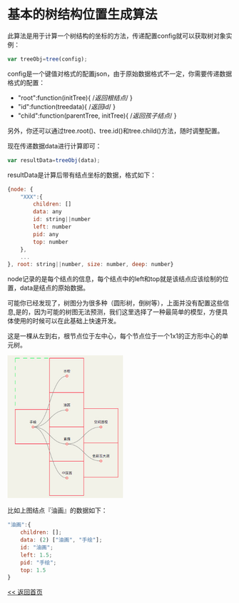 基本的树结构位置生成算法
======================

此算法是用于计算一个树结构的坐标的方法，传递配置config就可以获取树对象实例：

```js
var treeObj=tree(config);
```

config是一个键值对格式的配置json，由于原始数据格式不一定，你需要传递数据格式的配置：

- "root":function(initTree){ /*返回根结点*/ }
- "id":function(treedata){ /*返回id*/ }
- "child":function(parentTree, initTree){ /*返回孩子结点*/ }

另外，你还可以通过tree.root()、tree.id()和tree.child()方法，随时调整配置。

现在传递数据data进行计算即可：

```js
var resultData=treeObj(data);
```

resultData是计算后带有结点坐标的数据，格式如下：

```js
{node: {
    "XXX":{
        children: []
        data: any
        id: string||number
        left: number
        pid: any
        top: number
    },
    ...
}, root: string||number, size: number, deep: number}
```

node记录的是每个结点的信息，每个结点中的left和top就是该结点应该绘制的位置，data是结点的原始数据。

可能你已经发现了，树图分为很多种（圆形树，倒树等），上面并没有配置这些信息,是的，因为可能的树图无法预测，我们这里选择了一种最简单的模型，方便具体使用的时候可以在此基础上快速开发。

这是一棵从左到右，根节点位于左中心，每个节点位于一个1x1的正方形中心的单元树。

<img height="320" src="./images/tree.jpg" alt="clunch tree">

比如上图结点『油画』的数据如下：

```js
"油画":{
    children: [];
    data: (2) ["油画", "手绘"];
    id: "油画";
    left: 1.5;
    pid: "手绘";
    top: 1.5
}
```

[<< 返回首页](../README.md)
